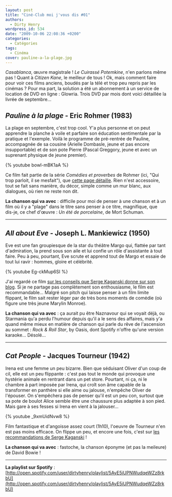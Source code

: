 ```yaml
---
layout: post
title: "Ciné-Club moi j'vous dis #01"
authors:
  - Dirty Henry
wordpress_id: 534
date: "2009-10-06 22:08:36 +0200"
categories:
  - Catégories
tags:
  - Cinéma
cover: pauline-a-la-plage.jpg
---
```


_Casablanca_, œuvre magistrale ! _Le Cuirassé Potemkine_, n'en parlons même pas
! Quant à _Citizen Kane_, le meilleur de tous ! Ok, mais comment faire pour voir
ces films anciens, boudés par la télé et trop peu repris par les cinémas ? Pour
ma part, la solution a été un abonnement à un service de location de DVD en
ligne : Glowria. Trois DVD par mois dont voici détaillée la livrée de septembre…

## _Pauline à la plage_ - Eric Rohmer (1983)

La plage en septembre, c'est trop cool. Y'a plus personne et on peut apprendre
la planche à voile et parfaire son éducation sentimentale par la pratique et
l'exemple. Voilà le programme de pré-rentrée de Pauline, accompagnée de sa
cousine (Arielle Dombasle, jeune et pas encore insupportable) et de son pote
Pierre (Pascal Greggory, jeune et avec un suprenant physique de jeune premier).

{% youtube bowl-mBK1aA %}

Ce film fait partie de la série _Comédies et proverbes_ de Rohmer (ici, "Qui
trop parloit, il se mesfait"), que
[cette page détaille](http://archive.filmdeculte.com/coupdeprojo/filmo/rohmer.php).
Rien n'est accessoire, tout se fait sans manière, du décor, simple comme un mur
blanc, aux dialogues, où rien ne reste non dit.

**La chanson qui va avec** : difficile pour moi de penser à une chanson et à un
film où il y a "plage" dans le titre sans penser à ce titre, magnifique, que
dis-je, ce chef d'œuvre : _Un été de porcelaine_, de Mort Schuman.

---

<img335>

## _All about Eve_ - Joseph L. Mankiewicz (1950)

Eve est une fan groupiesque de la star du théâtre Margo qui, flattée par tant
d'admiration, la prend sous son aile et lui confie un rôle d'assistante à tout
faire. Peu à peu, pourtant, Eve scrute et apprend tout de Margo et essaie de
tout lui ravir : hommes, gloire et célébrité.

{% youtube Eg-ckMup6SI %}

J'ai regardé ce film
[sur les conseils que Serge Kaganski donne sur son blog](http://blogs.lesinrocks.com/s-kaganski/?p=204).
Si je ne partage pas complètement son enthousiasme, le film est recommandable…
Malgré son pitch qui laisse penser à un film limite flippant, le film sait
rester léger par de très bons moments de comédie (où figure une très jeune
Marylin Monroe).

**La chanson qui va avec** : ça aurait pu être Naznavour qui se voyait déjà, ou
Starmania qu'a perdu l'humour depuis qu'il a le sens des affaires, mais y'a
quand même mieux en matière de chanson qui parle du rêve de l'ascension au
sommet : _Rock & Roll Star_, by Oasis, dont Spotify n'offre qu'une version
karaoke… Désolé…

---

<img336>

## _Cat People_ - Jacques Tourneur (1942)

Irena est une femme un peu bizarre. Bien que séduisant Oliver d'un coup de cil,
elle est un peu flippante : c'est pas tout le monde qui provoque une hystérie
animale en rentrant dans un pet store. Pourtant, ni ça, ni le chambre à part
imposée par Irena, qui croît son âme capable de la transformer en panthère si
elle aime ou jalouse, n'empêche Oliver de l'épouser. On s'empêchera pas de
penser qu'il est un peu con, surtout que sa pote de boulot Alice semble être une
chaussure plus adaptée à son pied. Mais gare à ses fesses si Irena en vient à la
jalouser…

{% youtube _9xmUidNvw8 %}

Film fantastique et d'angoisse assez court (1h10), l'oeuvre de Tourneur n'en est
pas moins efficace. On flippe un peu, et encore une fois, c'est sur
[les recommandations de Serge Kaganski](http://blogs.lesinrocks.com/s-kaganski/?p=206)
!

**La chanson qui va avec** : fastoche, la chanson éponyme (et pas la meileure)
de David Bowie !

---

**La playlist sur Spotify** :
[http://open.spotify.com/user/dirtyhenry/playlist/5AyE5iUPNWudqeWZz8rkbU](http://open.spotify.com/user/dirtyhenry/playlist/5AyE5iUPNWudqeWZz8rkbU)

